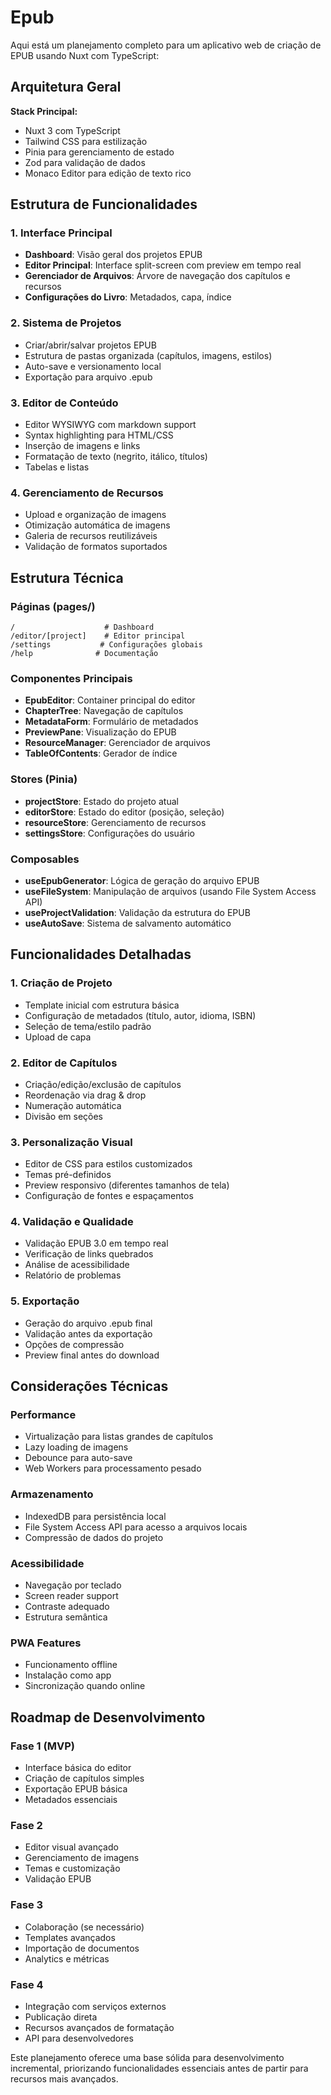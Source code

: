 # Epub
Aqui está um planejamento completo para um aplicativo web de criação de EPUB usando Nuxt com TypeScript:

## Arquitetura Geral

**Stack Principal:**
- Nuxt 3 com TypeScript
- Tailwind CSS para estilização
- Pinia para gerenciamento de estado
- Zod para validação de dados
- Monaco Editor para edição de texto rico

## Estrutura de Funcionalidades

### 1. Interface Principal
- **Dashboard**: Visão geral dos projetos EPUB
- **Editor Principal**: Interface split-screen com preview em tempo real
- **Gerenciador de Arquivos**: Árvore de navegação dos capítulos e recursos
- **Configurações do Livro**: Metadados, capa, índice

### 2. Sistema de Projetos
- Criar/abrir/salvar projetos EPUB
- Estrutura de pastas organizada (capítulos, imagens, estilos)
- Auto-save e versionamento local
- Exportação para arquivo .epub

### 3. Editor de Conteúdo
- Editor WYSIWYG com markdown support
- Syntax highlighting para HTML/CSS
- Inserção de imagens e links
- Formatação de texto (negrito, itálico, títulos)
- Tabelas e listas

### 4. Gerenciamento de Recursos
- Upload e organização de imagens
- Otimização automática de imagens
- Galeria de recursos reutilizáveis
- Validação de formatos suportados

## Estrutura Técnica

### Páginas (pages/)
```
/                    # Dashboard
/editor/[project]    # Editor principal
/settings           # Configurações globais
/help              # Documentação
```

### Componentes Principais
- **EpubEditor**: Container principal do editor
- **ChapterTree**: Navegação de capítulos
- **MetadataForm**: Formulário de metadados
- **PreviewPane**: Visualização do EPUB
- **ResourceManager**: Gerenciador de arquivos
- **TableOfContents**: Gerador de índice

### Stores (Pinia)
- **projectStore**: Estado do projeto atual
- **editorStore**: Estado do editor (posição, seleção)
- **resourceStore**: Gerenciamento de recursos
- **settingsStore**: Configurações do usuário

### Composables
- **useEpubGenerator**: Lógica de geração do arquivo EPUB
- **useFileSystem**: Manipulação de arquivos (usando File System Access API)
- **useProjectValidation**: Validação da estrutura do EPUB
- **useAutoSave**: Sistema de salvamento automático

## Funcionalidades Detalhadas

### 1. Criação de Projeto
- Template inicial com estrutura básica
- Configuração de metadados (título, autor, idioma, ISBN)
- Seleção de tema/estilo padrão
- Upload de capa

### 2. Editor de Capítulos
- Criação/edição/exclusão de capítulos
- Reordenação via drag & drop
- Numeração automática
- Divisão em seções

### 3. Personalização Visual
- Editor de CSS para estilos customizados
- Temas pré-definidos
- Preview responsivo (diferentes tamanhos de tela)
- Configuração de fontes e espaçamentos

### 4. Validação e Qualidade
- Validação EPUB 3.0 em tempo real
- Verificação de links quebrados
- Análise de acessibilidade
- Relatório de problemas

### 5. Exportação
- Geração do arquivo .epub final
- Validação antes da exportação
- Opções de compressão
- Preview final antes do download

## Considerações Técnicas

### Performance
- Virtualização para listas grandes de capítulos
- Lazy loading de imagens
- Debounce para auto-save
- Web Workers para processamento pesado

### Armazenamento
- IndexedDB para persistência local
- File System Access API para acesso a arquivos locais
- Compressão de dados do projeto

### Acessibilidade
- Navegação por teclado
- Screen reader support
- Contraste adequado
- Estrutura semântica

### PWA Features
- Funcionamento offline
- Instalação como app
- Sincronização quando online

## Roadmap de Desenvolvimento

### Fase 1 (MVP)
- Interface básica do editor
- Criação de capítulos simples
- Exportação EPUB básica
- Metadados essenciais

### Fase 2
- Editor visual avançado
- Gerenciamento de imagens
- Temas e customização
- Validação EPUB

### Fase 3
- Colaboração (se necessário)
- Templates avançados
- Importação de documentos
- Analytics e métricas

### Fase 4
- Integração com serviços externos
- Publicação direta
- Recursos avançados de formatação
- API para desenvolvedores

Este planejamento oferece uma base sólida para desenvolvimento incremental, priorizando funcionalidades essenciais antes de partir para recursos mais avançados.